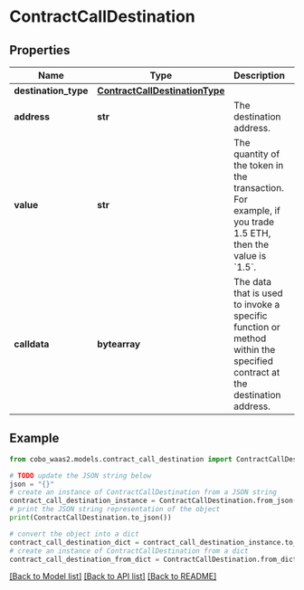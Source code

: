 # ContractCallDestination


## Properties

Name | Type | Description | Notes
------------ | ------------- | ------------- | -------------
**destination_type** | [**ContractCallDestinationType**](ContractCallDestinationType.md) |  | 
**address** | **str** | The destination address. | 
**value** | **str** | The quantity of the token in the transaction. For example, if you trade 1.5 ETH, then the value is &#x60;1.5&#x60;.  | [optional] 
**calldata** | **bytearray** | The data that is used to invoke a specific function or method within the specified contract at the destination address.  | 

## Example

```python
from cobo_waas2.models.contract_call_destination import ContractCallDestination

# TODO update the JSON string below
json = "{}"
# create an instance of ContractCallDestination from a JSON string
contract_call_destination_instance = ContractCallDestination.from_json(json)
# print the JSON string representation of the object
print(ContractCallDestination.to_json())

# convert the object into a dict
contract_call_destination_dict = contract_call_destination_instance.to_dict()
# create an instance of ContractCallDestination from a dict
contract_call_destination_from_dict = ContractCallDestination.from_dict(contract_call_destination_dict)
```
[[Back to Model list]](../README.md#documentation-for-models) [[Back to API list]](../README.md#documentation-for-api-endpoints) [[Back to README]](../README.md)


